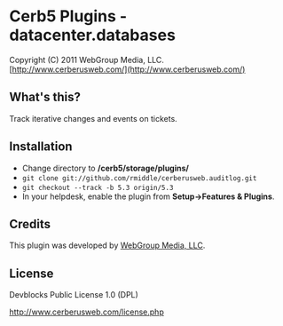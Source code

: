 Cerb5 Plugins - datacenter.databases
===========================================
Copyright (C) 2011 WebGroup Media, LLC.  
[http://www.cerberusweb.com/](http://www.cerberusweb.com/)  

What's this?
------------
Track iterative changes and events on tickets.

Installation
------------
* Change directory to **/cerb5/storage/plugins/**
* `git clone git://github.com/rmiddle/cerberusweb.auditlog.git`
* `git checkout --track -b 5.3 origin/5.3`
* In your helpdesk, enable the plugin from **Setup->Features & Plugins**.

Credits
-------
This plugin was developed by [WebGroup Media, LLC](http://www.cerberusweb.com/).

License
-------
Devblocks Public License 1.0 (DPL)

http://www.cerberusweb.com/license.php

